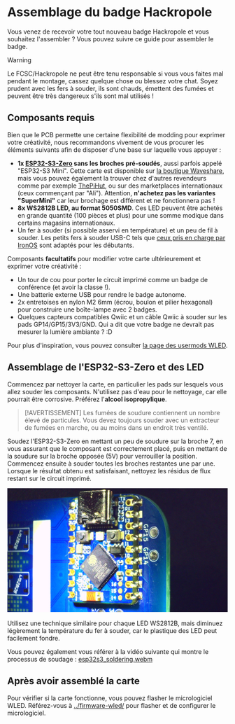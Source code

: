 # Assemblage du badge Hackropole

<!--
SPDX-FileCopyrightText: 2025 Hackropole
SPDX-License-Identifier: CC-BY-4.0
-->

Vous venez de recevoir votre tout nouveau badge Hackropole et vous souhaitez
l'assembler ? Vous pouvez suivre ce guide pour assembler le badge.

> [!WARNING]
> Le FCSC/Hackropole ne peut être tenu responsable si vous vous faites mal
> pendant le montage, cassez quelque chose ou blessez votre chat.
> Soyez prudent avec les fers à souder, ils sont chauds, émettent des fumées et
> peuvent être très dangereux s'ils sont mal utilisés !

## Composants requis

Bien que le PCB permette une certaine flexibilité de modding pour exprimer votre
créativité, nous recommandons vivement de vous procurer les éléments suivants
afin de disposer d'une base sur laquelle vous appuyer :

- **1x [ESP32-S3-Zero](https://www.waveshare.com/wiki/ESP32-S3-Zero) sans les broches pré-soudés**,
  aussi parfois appelé "ESP32-S3 Mini".
  Cette carte est disponible sur [la boutique Waveshare](https://www.waveshare.com/product/arduino/boards-kits/esp32-s3/esp32-s3-zero.htm),
  mais vous pouvez également la trouver chez d'autres revendeurs comme par exemple
  [ThePiHut](https://thepihut.com/products/esp32-s3-zero-mini-development-board),
  ou sur des marketplaces internationaux (ceux commençant par "Ali").
  Attention, **n'achetez pas les variantes "SuperMini"** car leur brochage est
  différent et ne fonctionnera pas !
- **8x WS2812B LED, au format 5050SMD**. Ces LED peuvent être achetés en grande
  quantité (100 pièces et plus) pour une somme modique dans certains magasins internationaux.
- Un fer à souder (si possible asservi en température) et un peu de fil à souder.
  Les petits fers à souder USB-C tels que [ceux pris en charge par IronOS](https://ralim.github.io/IronOS/)
  sont adaptés pour les débutants.

Composants **facultatifs** pour modifier votre carte ultérieurement et exprimer
votre créativité :

- Un tour de cou pour porter le circuit imprimé comme un badge de conférence
  (et avoir la classe !).
- Une batterie externe USB pour rendre le badge autonome.
- 2x entretoises en nylon M2 6mm (écrou, boulon et pilier hexagonal) pour
  construire une boîte-lampe avec 2 badges.
- Quelques capteurs compatibles Qwiic et un câble Qwiic à souder sur les pads
  GP14/GP15/3V3/GND. Qui a dit que votre badge ne devrait pas mesurer la
  lumière ambiante ? :D

Pour plus d'inspiration, vous pouvez consulter [la page des usermods WLED](https://github.com/wled/WLED/blob/main/usermods/readme.md).

## Assemblage de l'ESP32-S3-Zero et des LED

Commencez par nettoyer la carte, en particulier les pads sur lesquels vous allez
souder les composants.
N'utilisez pas d'eau pour le nettoyage, car elle pourrait être corrosive.
Préférez l'**alcool isopropylique**.

> [!AVERTISSEMENT]
> Les fumées de soudure contiennent un nombre élevé de particules.
> Vous devez toujours souder avec un extracteur de fumées en marche,
ou au moins dans un endroit très ventilé.

Soudez l'ESP32-S3-Zero en mettant un peu de soudure sur la broche 7, en vous
assurant que le composant est correctement placé, puis en mettant de la soudure
sur la broche opposée (5V) pour verrouiller la position. Commencez ensuite à
souder toutes les broches restantes une par une.
Lorsque le résultat obtenu est satisfaisant, nettoyez les résidus de flux
restant sur le circuit imprimé.

![ESP32-S3-Zero soudé](./esp32s3_solder.jpg)

Utilisez une technique similaire pour chaque LED WS2812B, mais diminuez
légèrement la température du fer à souder, car le plastique des LED peut
facilement fondre.

Vous pouvez également vous référer à la vidéo suivante qui montre le processus
de soudage : [esp32s3_soldering.webm](./esp32s3_soldering.webm)

## Après avoir assemblé la carte

Pour vérifier si la carte fonctionne, vous pouvez flasher le micrologiciel WLED.
Référez-vous à [../firmware-wled/](../firmware-wled/README.fr.md) pour flasher
et de configurer le micrologiciel.

